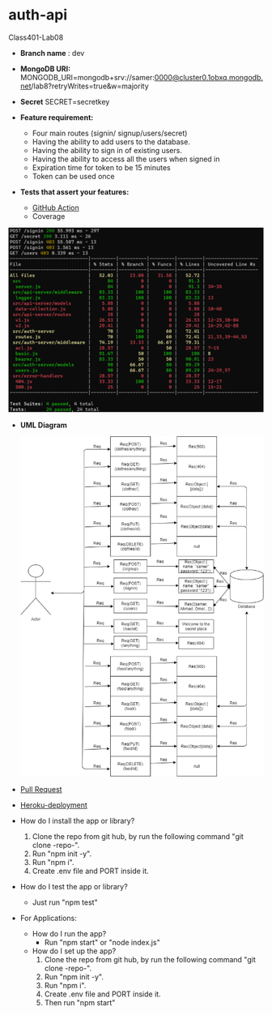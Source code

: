 # auth-api
Class401-Lab08


- **Branch name** : dev
- **MongoDB URI:** 
MONGODB_URI=mongodb+srv://samer:0000@cluster0.1obxq.mongodb.net/lab8?retryWrites=true&w=majority
- **Secret**
SECRET=secretkey
- **Feature requirement:**
    - Four main routes (signin/ signup/users/secret)
    - Having the ability to add users to the database.
    - Having the ability to sign in of existing users.
    - Having the ability to access all the users when signed in
    - Expiration time for token to be 15 minutes
    - Token can be used once

  
- **Tests that assert your features:**
    - [GitHub Action](https://github.com/Samer-Alnajjar/auth-api/actions)
    - Coverage

![Coverage](coverage.png)

- **UML Diagram**

  ![UML-Diagram](UML_Diagram.png)

- [Pull Request](https://github.com/Samer-Alnajjar/auth-api/pull/2)

- [Heroku-deployment](https://samer-auth-api.herokuapp.com/)

- How do I install the app or library?
  1. Clone the repo from git hub, by run the following command "git clone -repo-".
  2. Run "npm init -y".
  3. Run "npm i".
  4. Create .env file and PORT inside it.
- How do I test the app or library?
  - Just run "npm test"


- For Applications:
  - How do I run the app?
    - Run "npm start" or "node index.js"
  - How do I set up the app?
    1. Clone the repo from git hub, by run the following command "git clone -repo-".
    2. Run "npm init -y".
    3. Run "npm i".
    4. Create .env file and PORT inside it.
    5. Then run "npm start"
